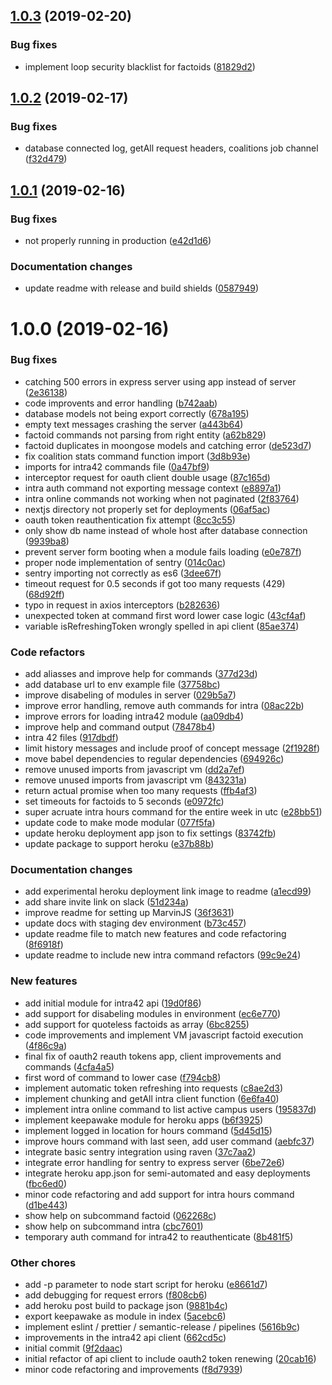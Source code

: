 ## [1.0.3](https://github.com/ItsWendell/marvin-js/compare/1.0.2...1.0.3) (2019-02-20)


### Bug fixes

* implement loop security blacklist for factoids ([81829d2](https://github.com/ItsWendell/marvin-js/commit/81829d2))

## [1.0.2](https://github.com/ItsWendell/marvin-js/compare/1.0.1...1.0.2) (2019-02-17)


### Bug fixes

* database connected log, getAll request headers, coalitions job channel ([f32d479](https://github.com/ItsWendell/marvin-js/commit/f32d479))

## [1.0.1](https://github.com/ItsWendell/marvin-js/compare/1.0.0...1.0.1) (2019-02-16)


### Bug fixes

* not properly running in production ([e42d1d6](https://github.com/ItsWendell/marvin-js/commit/e42d1d6))


### Documentation changes

* update readme with release and build shields ([0587949](https://github.com/ItsWendell/marvin-js/commit/0587949))

# 1.0.0 (2019-02-16)


### Bug fixes

* catching 500 errors in express server using app instead of server ([2e36138](https://github.com/ItsWendell/marvin-js/commit/2e36138))
* code improvents and error handling ([b742aab](https://github.com/ItsWendell/marvin-js/commit/b742aab))
* database models not being export correctly ([678a195](https://github.com/ItsWendell/marvin-js/commit/678a195))
* empty text messages crashing the server ([a443b64](https://github.com/ItsWendell/marvin-js/commit/a443b64))
* factoid commands not parsing from right entity ([a62b829](https://github.com/ItsWendell/marvin-js/commit/a62b829))
* factoid duplicates in moongose models and catching error ([de523d7](https://github.com/ItsWendell/marvin-js/commit/de523d7))
* fix coalition stats command function import ([3d8b93e](https://github.com/ItsWendell/marvin-js/commit/3d8b93e))
* imports for intra42 commands file ([0a47bf9](https://github.com/ItsWendell/marvin-js/commit/0a47bf9))
* interceptor request for oauth client double usage ([87c165d](https://github.com/ItsWendell/marvin-js/commit/87c165d))
* intra auth command not exporting message context ([e8897a1](https://github.com/ItsWendell/marvin-js/commit/e8897a1))
* intra online commands not working when not paginated ([2f83764](https://github.com/ItsWendell/marvin-js/commit/2f83764))
* nextjs directory not properly set for deployments ([06af5ac](https://github.com/ItsWendell/marvin-js/commit/06af5ac))
* oauth token reauthentication fix attempt ([8cc3c55](https://github.com/ItsWendell/marvin-js/commit/8cc3c55))
* only show db name instead of whole host after database connection ([9939ba8](https://github.com/ItsWendell/marvin-js/commit/9939ba8))
* prevent server form booting when a module fails loading ([e0e787f](https://github.com/ItsWendell/marvin-js/commit/e0e787f))
* proper node implementation of sentry ([014c0ac](https://github.com/ItsWendell/marvin-js/commit/014c0ac))
* sentry importing not correctly as es6 ([3dee67f](https://github.com/ItsWendell/marvin-js/commit/3dee67f))
* timeout request for 0.5 seconds if got too many requests (429) ([68d92ff](https://github.com/ItsWendell/marvin-js/commit/68d92ff))
* typo in request in axios interceptors ([b282636](https://github.com/ItsWendell/marvin-js/commit/b282636))
* unexpected token at command first word lower case logic ([43cf4af](https://github.com/ItsWendell/marvin-js/commit/43cf4af))
* variable isRefreshingToken wrongly spelled in api client ([85ae374](https://github.com/ItsWendell/marvin-js/commit/85ae374))


### Code refactors

* add aliasses and improve help for commands ([377d23d](https://github.com/ItsWendell/marvin-js/commit/377d23d))
* add database url to env example file ([37758bc](https://github.com/ItsWendell/marvin-js/commit/37758bc))
* improve disabeling of modules in server ([029b5a7](https://github.com/ItsWendell/marvin-js/commit/029b5a7))
* improve error handling, remove auth commands for intra ([08ac22b](https://github.com/ItsWendell/marvin-js/commit/08ac22b))
* improve errors for loading intra42 module ([aa09db4](https://github.com/ItsWendell/marvin-js/commit/aa09db4))
* improve help and command output ([78478b4](https://github.com/ItsWendell/marvin-js/commit/78478b4))
* intra 42 files ([917dbdf](https://github.com/ItsWendell/marvin-js/commit/917dbdf))
* limit history messages and include proof of concept message ([2f1928f](https://github.com/ItsWendell/marvin-js/commit/2f1928f))
* move babel dependencies to regular dependencies ([694926c](https://github.com/ItsWendell/marvin-js/commit/694926c))
* remove unused imports from javascript vm ([dd2a7ef](https://github.com/ItsWendell/marvin-js/commit/dd2a7ef))
* remove unused imports from javascript vm ([843231a](https://github.com/ItsWendell/marvin-js/commit/843231a))
* return actual promise when too many requests ([ffb4af3](https://github.com/ItsWendell/marvin-js/commit/ffb4af3))
* set timeouts for factoids to 5 seconds ([e0972fc](https://github.com/ItsWendell/marvin-js/commit/e0972fc))
* super acruate intra hours command for the entire week in utc ([e28bb51](https://github.com/ItsWendell/marvin-js/commit/e28bb51))
* update code to make mode modular ([077f5fa](https://github.com/ItsWendell/marvin-js/commit/077f5fa))
* update heroku deployment app json to fix settings ([83742fb](https://github.com/ItsWendell/marvin-js/commit/83742fb))
* update package to support heroku ([e37b88b](https://github.com/ItsWendell/marvin-js/commit/e37b88b))


### Documentation changes

* add experimental heroku deployment link image to readme ([a1ecd99](https://github.com/ItsWendell/marvin-js/commit/a1ecd99))
* add share invite link on slack ([51d234a](https://github.com/ItsWendell/marvin-js/commit/51d234a))
* improve readme for setting up MarvinJS ([36f3631](https://github.com/ItsWendell/marvin-js/commit/36f3631))
* update docs with staging dev environment ([b73c457](https://github.com/ItsWendell/marvin-js/commit/b73c457))
* update readme file to match new features and code refactoring ([8f6918f](https://github.com/ItsWendell/marvin-js/commit/8f6918f))
* update readme to include new intra command refactors ([99c9e24](https://github.com/ItsWendell/marvin-js/commit/99c9e24))


### New features

* add initial module for intra42 api ([19d0f86](https://github.com/ItsWendell/marvin-js/commit/19d0f86))
* add support for disabeling modules in environment ([ec6e770](https://github.com/ItsWendell/marvin-js/commit/ec6e770))
* add support for quoteless factoids as array ([6bc8255](https://github.com/ItsWendell/marvin-js/commit/6bc8255))
* code improvements and implement VM javascript factoid execution ([4f86c9a](https://github.com/ItsWendell/marvin-js/commit/4f86c9a))
* final fix of oauth2 reauth tokens app, client improvements and commands ([4cfa4a5](https://github.com/ItsWendell/marvin-js/commit/4cfa4a5))
* first word of command to lower case ([f794cb8](https://github.com/ItsWendell/marvin-js/commit/f794cb8))
* implement automatic token refreshing into requests ([c8ae2d3](https://github.com/ItsWendell/marvin-js/commit/c8ae2d3))
* implement chunking and getAll intra client function ([6e6fa40](https://github.com/ItsWendell/marvin-js/commit/6e6fa40))
* implement intra online command to list active campus users ([195837d](https://github.com/ItsWendell/marvin-js/commit/195837d))
* implement keepawake module for heroku apps ([b6f3925](https://github.com/ItsWendell/marvin-js/commit/b6f3925))
* implement logged in location for hours command ([5d45d15](https://github.com/ItsWendell/marvin-js/commit/5d45d15))
* improve hours command with last seen, add user command ([aebfc37](https://github.com/ItsWendell/marvin-js/commit/aebfc37))
* integrate basic sentry integration using raven ([37c7aa2](https://github.com/ItsWendell/marvin-js/commit/37c7aa2))
* integrate error handling for sentry to express server ([6be72e6](https://github.com/ItsWendell/marvin-js/commit/6be72e6))
* integrate heroku app.json for semi-automated and easy deployments ([fbc6ed0](https://github.com/ItsWendell/marvin-js/commit/fbc6ed0))
* minor code refactoring and add support for intra hours command ([d1be443](https://github.com/ItsWendell/marvin-js/commit/d1be443))
* show help on subcommand factoid ([062268c](https://github.com/ItsWendell/marvin-js/commit/062268c))
* show help on subcommand intra ([cbc7601](https://github.com/ItsWendell/marvin-js/commit/cbc7601))
* temporary auth command for intra42 to reauthenticate ([8b481f5](https://github.com/ItsWendell/marvin-js/commit/8b481f5))


### Other chores

* add -p parameter to node start script for heroku ([e8661d7](https://github.com/ItsWendell/marvin-js/commit/e8661d7))
* add debugging for request errors ([f808cb6](https://github.com/ItsWendell/marvin-js/commit/f808cb6))
* add heroku post build to package json ([9881b4c](https://github.com/ItsWendell/marvin-js/commit/9881b4c))
* export keepawake as module in index ([5acebc6](https://github.com/ItsWendell/marvin-js/commit/5acebc6))
* implement eslint / prettier / semantic-release / pipelines ([5616b9c](https://github.com/ItsWendell/marvin-js/commit/5616b9c))
* improvements in the intra42 api client ([662cd5c](https://github.com/ItsWendell/marvin-js/commit/662cd5c))
* initial commit ([9f2daac](https://github.com/ItsWendell/marvin-js/commit/9f2daac))
* initial refactor of api client to include oauth2 token renewing ([20cab16](https://github.com/ItsWendell/marvin-js/commit/20cab16))
* minor code refactoring and improvements ([f8d7939](https://github.com/ItsWendell/marvin-js/commit/f8d7939))
